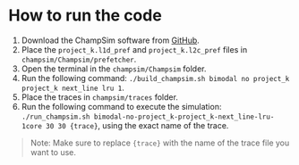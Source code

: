 # How to run the code

1. Download the ChampSim software from [GitHub](https://github.com/ChampSim/ChampSim).
2. Place the `project_k.l1d_pref` and `project_k.l2c_pref` files in `champsim/Champsim/prefetcher`.
3. Open the terminal in the `champsim/Champsim` folder.
4. Run the following command: `./build_champsim.sh bimodal no project_k project_k next_line lru 1`.
5. Place the traces in `champsim/traces` folder.
6. Run the following command to execute the simulation: `./run_champsim.sh bimodal-no-project_k-project_k-next_line-lru-1core 30 30 {trace}`, using the exact name of the trace.

> Note: Make sure to replace `{trace}` with the name of the trace file you want to use.
